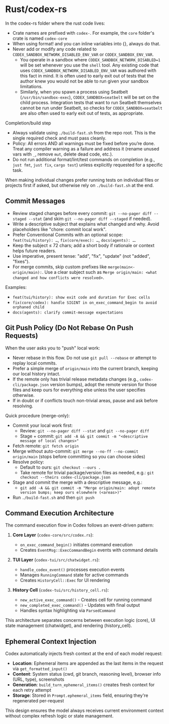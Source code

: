 # Rust/codex-rs

In the codex-rs folder where the rust code lives:

- Crate names are prefixed with `codex-`. For example, the `core` folder's crate is named `codex-core`
- When using format! and you can inline variables into {}, always do that.
- Never add or modify any code related to `CODEX_SANDBOX_NETWORK_DISABLED_ENV_VAR` or `CODEX_SANDBOX_ENV_VAR`.
  - You operate in a sandbox where `CODEX_SANDBOX_NETWORK_DISABLED=1` will be set whenever you use the `shell` tool. Any existing code that uses `CODEX_SANDBOX_NETWORK_DISABLED_ENV_VAR` was authored with this fact in mind. It is often used to early exit out of tests that the author knew you would not be able to run given your sandbox limitations.
  - Similarly, when you spawn a process using Seatbelt (`/usr/bin/sandbox-exec`), `CODEX_SANDBOX=seatbelt` will be set on the child process. Integration tests that want to run Seatbelt themselves cannot be run under Seatbelt, so checks for `CODEX_SANDBOX=seatbelt` are also often used to early exit out of tests, as appropriate.

Completion/build step

- Always validate using `./build-fast.sh` from the repo root. This is the single required check and must pass cleanly.
- Policy: All errors AND all warnings must be fixed before you’re done. Treat any compiler warning as a failure and address it (rename unused vars with `_`, remove `mut`, delete dead code, etc.).
- Do not run additional format/lint/test commands on completion (e.g., `just fmt`, `just fix`, `cargo test`) unless explicitly requested for a specific task.

When making individual changes prefer running tests on individual files or projects first if asked, but otherwise rely on `./build-fast.sh` at the end.

## Commit Messages

- Review staged changes before every commit: `git --no-pager diff --staged --stat` (and skim `git --no-pager diff --staged` if needed).
- Write a descriptive subject that explains what changed and why. Avoid placeholders like "chore: commit local work".
- Prefer Conventional Commits with an optional scope: `feat(tui/history): …`, `fix(core/exec): …`, `docs(agents): …`.
- Keep the subject ≤ 72 chars; add a short body if rationale or context helps future readers.
- Use imperative, present tense: "add", "fix", "update" (not "added", "fixes").
- For merge commits, skip custom prefixes like `merge(main<-origin/main):`. Use a clear subject such as `Merge origin/main: <what changed and how conflicts were resolved>`.

Examples:

- `feat(tui/history): show exit code and duration for Exec cells`
- `fix(core/codex): handle SIGINT in on_exec_command_begin to avoid orphaned child`
- `docs(agents): clarify commit-message expectations`

## Git Push Policy (Do Not Rebase On Push Requests)

When the user asks you to "push" local work:

- Never rebase in this flow. Do not use `git pull --rebase` or attempt to replay local commits.
- Prefer a simple merge of `origin/main` into the current branch, keeping our local history intact.
- If the remote only has trivial release metadata changes (e.g., `codex-cli/package.json` version bumps), adopt the remote version for those files and keep ours for everything else unless the user specifies otherwise.
- If in doubt or if conflicts touch non-trivial areas, pause and ask before resolving.

Quick procedure (merge-only):

- Commit your local work first:
  - Review: `git --no-pager diff --stat` and `git --no-pager diff`
  - Stage + commit: `git add -A && git commit -m "<descriptive message of local changes>"`
- Fetch remote: `git fetch origin`
- Merge without auto-commit: `git merge --no-ff --no-commit origin/main` (stops before committing so you can choose sides)
- Resolve policy:
  - Default to ours: `git checkout --ours .`
  - Take remote for trivial package/version files as needed, e.g.: `git checkout --theirs codex-cli/package.json`
- Stage and commit the merge with a descriptive message, e.g.:
  - `git add -A && git commit -m "Merge origin/main: adopt remote version bumps; keep ours elsewhere (<areas>)"`
- Run `./build-fast.sh` and then `git push`

## Command Execution Architecture

The command execution flow in Codex follows an event-driven pattern:

1. **Core Layer** (`codex-core/src/codex.rs`):
   - `on_exec_command_begin()` initiates command execution
   - Creates `EventMsg::ExecCommandBegin` events with command details

2. **TUI Layer** (`codex-tui/src/chatwidget.rs`):
   - `handle_codex_event()` processes execution events
   - Manages `RunningCommand` state for active commands
   - Creates `HistoryCell::Exec` for UI rendering

3. **History Cell** (`codex-tui/src/history_cell.rs`):
   - `new_active_exec_command()` - Creates cell for running command
   - `new_completed_exec_command()` - Updates with final output
   - Handles syntax highlighting via `ParsedCommand`

This architecture separates concerns between execution logic (core), UI state management (chatwidget), and rendering (history_cell).

## Ephemeral Context Injection

Codex automatically injects fresh context at the end of each model request:

- **Location**: Ephemeral items are appended as the last items in the request via `get_formatted_input()`
- **Content**: System status (cwd, git branch, reasoning level), browser info (URL, type), screenshots
- **Generation**: `build_turn_ephemeral_items()` creates fresh context for each retry attempt
- **Storage**: Stored in `Prompt.ephemeral_items` field, ensuring they're regenerated per-request

This design ensures the model always receives current environment context without complex refresh logic or state management.
